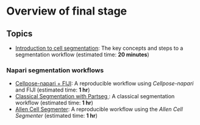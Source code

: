 Overview of final stage
=======================

## Topics

- [Introduction to cell segmentation](lesson1): The key concepts and steps to a segmentation workflow (estimated time: **20 minutes**)

### Napari segmentation workflows

- [Cellpose-napari + FIJI](cellpose): A reproducible workflow using *Cellpose-napari* and FIJI (estimated time: **1 hr**)
- [Classical Segmentation with Partseg ](partseg): A classical segmentation workflow (estimated time: **1 hr**)
- [Allen Cell Segmenter](allencell): A reproducible workflow using the *Allen Cell Segmenter* (estimated time: **1 hr**)
